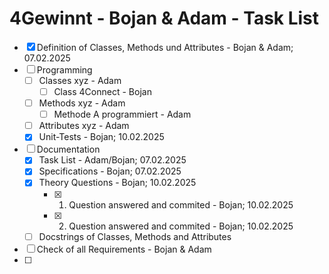 # 4Gewinnt - Bojan & Adam - Task List

- [x] Definition of Classes, Methods und Attributes - Bojan & Adam; 07.02.2025
- [ ] Programming
   - [ ] Classes xyz - Adam
      - [ ] Class 4Connect - Bojan
   - [ ] Methods xyz - Adam
      - [ ] Methode A programmiert - Adam
   - [ ] Attributes xyz - Adam
   - [x] Unit-Tests - Bojan; 10.02.2025
- [ ] Documentation
    - [x] Task List - Adam/Bojan; 07.02.2025
    - [x] Specifications - Bojan; 07.02.2025
    - [x] Theory Questions - Bojan; 10.02.2025
       - [x] 1. Question answered and commited - Bojan; 10.02.2025
       - [x] 2. Question answered and commited - Bojan; 10.02.2025
    - [ ] Docstrings of Classes, Methods and Attributes
- [ ] Check of all Requirements - Bojan & Adam
- [ ] 
